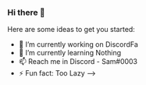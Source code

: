 ### Hi there 👋


Here are some ideas to get you started:

- 🔭 I’m currently working on DiscordFa
- 🌱 I’m currently learning Nothing
- 📫 Reach me in Discord - Sam#0003
- ⚡ Fun fact: Too Lazy
-->
